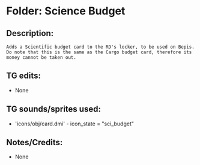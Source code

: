 # Folder: Science Budget

## Description:

	Adds a Scientific budget card to the RD's locker, to be used on Bepis.
	Do note that this is the same as the Cargo budget card, therefore its money cannot be taken out.

## TG edits:

- None

## TG sounds/sprites used:

- 'icons/obj/card.dmi' - icon_state = "sci_budget"

## Notes/Credits:

- None
